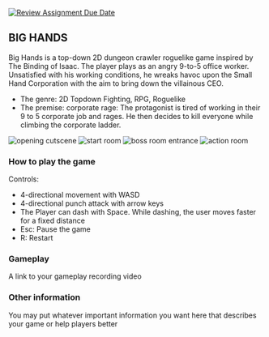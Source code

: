 [![Review Assignment Due Date](https://classroom.github.com/assets/deadline-readme-button-24ddc0f5d75046c5622901739e7c5dd533143b0c8e959d652212380cedb1ea36.svg)](https://classroom.github.com/a/MSZi6QIz)
## BIG HANDS

Big Hands is a top-down 2D dungeon crawler roguelike game inspired by The Binding of Isaac. The player plays as an angry 9-to-5 office worker. Unsatisfied with his working conditions, he wreaks havoc upon the Small Hand Corporation with the aim to bring down the villainous CEO.

- The genre: 2D Topdown Fighting, RPG, Roguelike
- The premise: corporate rage: The protagonist is tired of working in their 9 to 5 corporate job and rages. He then decides to kill everyone while climbing the corporate ladder.

![opening cutscene](Media/cutscene.png)
![start room](Media/start_room.png)
![boss room entrance](Media/boss_room.png)
![action room](Media/action.png)

### How to play the game

Controls:
- 4-directional movement with WASD
- 4-directional punch attack with arrow keys
- The Player can dash with Space. While dashing, the user moves faster for a fixed distance
- Esc: Pause the game
- R: Restart

### Gameplay

A link to your gameplay recording video

### Other information

You may put whatever important information you want here that describes your game or help players better
